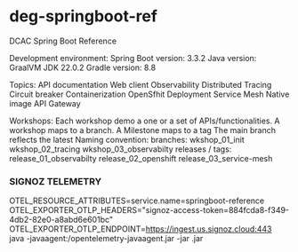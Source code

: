 # deg-springboot-ref

DCAC Spring Boot Reference

Development environment:
Spring Boot version: 3.3.2
Java version: GraalVM JDK 22.0.2
Gradle version: 8.8


Topics:
API documentation
Web client
Observability
Distributed Tracing
Circuit breaker
Containerization
OpenSfhit Deployment
Service Mesh
Native image
API Gateway

Workshops:
Each workshop demo a one or a set of APIs/functionalities. A workshop maps to a branch. A Milestone maps to a tag
The main branch reflects the latest
Naming convention:
branches:
wkshop_01_init
wkshop_02_tracing
wkshop_03_observabilty
releases / tags:
release_01_observabilty
release_02_openshift
release_03_service-mesh

### SIGNOZ TELEMETRY
OTEL_RESOURCE_ATTRIBUTES=service.name=springboot-reference \
OTEL_EXPORTER_OTLP_HEADERS="signoz-access-token=884fcda8-f349-4db2-82e0-a8abd6e601bc" \
OTEL_EXPORTER_OTLP_ENDPOINT=https://ingest.us.signoz.cloud:443 \
java -javaagent:<path>/opentelemetry-javaagent.jar -jar <my-app>.jar
